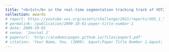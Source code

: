 ```yaml
---
title: "<b>1st</b> in the real-time segmentation tracking track of VOT2022 Challenge. ECCV 2022."
collection: awards
# report: https://youtube-vos.org/assets/challenge/2021/reports/VOS_1_Yang.pdf
# permalink: /publication/2009-10-01-paper-title-number-1
# date: 2009-10-01
# venue: 'Journal 1'
# paperurl: 'http://academicpages.github.io/files/paper1.pdf'
# citation: 'Your Name, You. (2009). &quot;Paper Title Number 1.&quot; <i>Journal 1</i>. 1(1).'
---
```

